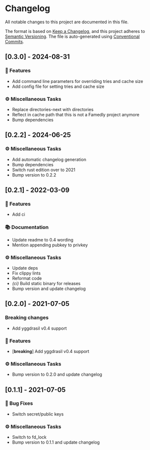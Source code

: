 # Changelog

All notable changes to this project are documented in this file.

The format is based on [Keep a Changelog], and this project adheres to
[Semantic Versioning]. The file is auto-generated using [Conventional Commits].

[keep a changelog]: https://keepachangelog.com/en/1.0.0/
[semantic versioning]: https://semver.org/spec/v2.0.0.html
[conventional commits]: https://www.conventionalcommits.org/en/v1.0.0/

## [0.3.0] - 2024-08-31

### 🚀 Features

- Add command line parameters for overriding tries and cache size
- Add config file for setting tries and cache size

### ⚙️ Miscellaneous Tasks

- Replace directories-next with directories
- Reflect in cache path that this is not a Famedly project anymore
- Bump dependencies


## [0.2.2] - 2024-06-25

### ⚙️ Miscellaneous Tasks

- Add automatic changelog generation
- Bump dependencies
- Switch rust edition over to 2021
- Bump version to 0.2.2


## [0.2.1] - 2022-03-09

### 🚀 Features

- Add ci

### 📚 Documentation

- Update readme to 0.4 wording
- Mention appending pubkey to privkey

### ⚙️ Miscellaneous Tasks

- Update deps
- Fix clippy lints
- Reformat code
- *(ci)* Build static binary for releases
- Bump version and update changelog


## [0.2.0] - 2021-07-05
### Breaking changes
 - Add yggdrasil v0.4 support

### 🚀 Features

- [**breaking**] Add yggdrasil v0.4 support

### ⚙️ Miscellaneous Tasks

- Bump version to 0.2.0 and update changelog


## [0.1.1] - 2021-07-05

### 🐛 Bug Fixes

- Switch secret/public keys

### ⚙️ Miscellaneous Tasks

- Switch to fd_lock
- Bump version to 0.1.1 and update changelog


<!-- generated by git-cliff -->
